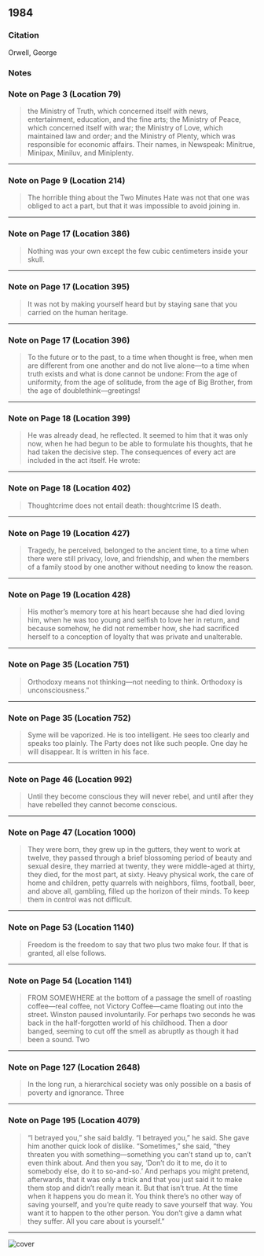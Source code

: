 ## 1984

### Citation
Orwell, George

### Notes

### Note on Page 3 (Location 79)
> the Ministry of Truth, which concerned itself with news, entertainment, education, and the fine arts; the Ministry of Peace, which concerned itself with war; the Ministry of Love, which maintained law and order; and the Ministry of Plenty, which was responsible for economic affairs. Their names, in Newspeak: Minitrue, Minipax, Miniluv, and Miniplenty.

---

### Note on Page 9 (Location 214)
> The horrible thing about the Two Minutes Hate was not that one was obliged to act a part, but that it was impossible to avoid joining in.

---

### Note on Page 17 (Location 386)
> Nothing was your own except the few cubic centimeters inside your skull.

---

### Note on Page 17 (Location 395)
> It was not by making yourself heard but by staying sane that you carried on the human heritage.

---

### Note on Page 17 (Location 396)
> To the future or to the past, to a time when thought is free, when men are different from one another and do not live alone—to a time when truth exists and what is done cannot be undone: From the age of uniformity, from the age of solitude, from the age of Big Brother, from the age of doublethink—greetings!

---

### Note on Page 18 (Location 399)
> He was already dead, he reflected. It seemed to him that it was only now, when he had begun to be able to formulate his thoughts, that he had taken the decisive step. The consequences of every act are included in the act itself. He wrote:

---

### Note on Page 18 (Location 402)
> Thoughtcrime does not entail death: thoughtcrime IS death.

---

### Note on Page 19 (Location 427)
> Tragedy, he perceived, belonged to the ancient time, to a time when there were still privacy, love, and friendship, and when the members of a family stood by one another without needing to know the reason.

---

### Note on Page 19 (Location 428)
> His mother’s memory tore at his heart because she had died loving him, when he was too young and selfish to love her in return, and because somehow, he did not remember how, she had sacrificed herself to a conception of loyalty that was private and unalterable.

---

### Note on Page 35 (Location 751)
> Orthodoxy means not thinking—not needing to think. Orthodoxy is unconsciousness.”

---

### Note on Page 35 (Location 752)
> Syme will be vaporized. He is too intelligent. He sees too clearly and speaks too plainly. The Party does not like such people. One day he will disappear. It is written in his face.

---

### Note on Page 46 (Location 992)
> Until they become conscious they will never rebel, and until after they have rebelled they cannot become conscious.

---

### Note on Page 47 (Location 1000)
> They were born, they grew up in the gutters, they went to work at twelve, they passed through a brief blossoming period of beauty and sexual desire, they married at twenty, they were middle-aged at thirty, they died, for the most part, at sixty. Heavy physical work, the care of home and children, petty quarrels with neighbors, films, football, beer, and above all, gambling, filled up the horizon of their minds. To keep them in control was not difficult.

---

### Note on Page 53 (Location 1140)
> Freedom is the freedom to say that two plus two make four. If that is granted, all else follows.

---

### Note on Page 54 (Location 1141)
> FROM SOMEWHERE at the bottom of a passage the smell of roasting coffee—real coffee, not Victory Coffee—came floating out into the street. Winston paused involuntarily. For perhaps two seconds he was back in the half-forgotten world of his childhood. Then a door banged, seeming to cut off the smell as abruptly as though it had been a sound. Two

---

### Note on Page 127 (Location 2648)
> In the long run, a hierarchical society was only possible on a basis of poverty and ignorance. Three

---

### Note on Page 195 (Location 4079)
> “I betrayed you,” she said baldly. “I betrayed you,” he said. She gave him another quick look of dislike. “Sometimes,” she said, “they threaten you with something—something you can’t stand up to, can’t even think about. And then you say, ‘Don’t do it to me, do it to somebody else, do it to so-and-so.’ And perhaps you might pretend, afterwards, that it was only a trick and that you just said it to make them stop and didn’t really mean it. But that isn’t true. At the time when it happens you do mean it. You think there’s no other way of saving yourself, and you’re quite ready to save yourself that way. You want it to happen to the other person. You don’t give a damn what they suffer. All you care about is yourself.”

---




![cover](/writing/images/1984.jpg)

